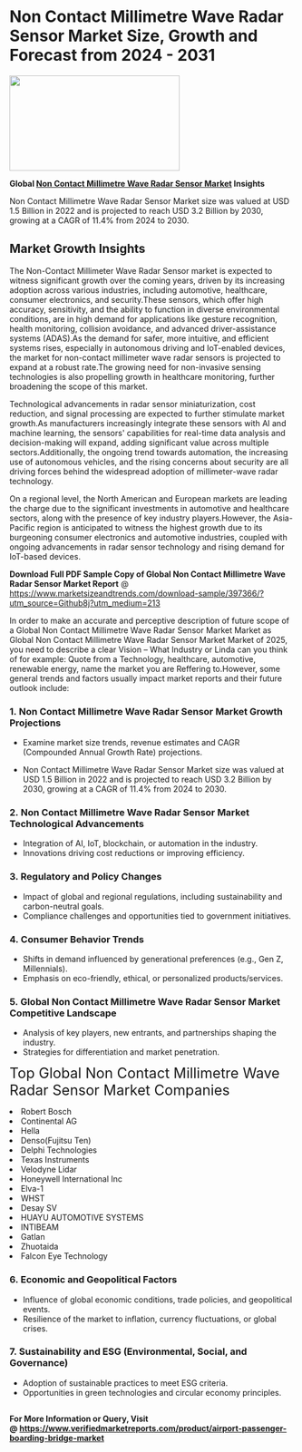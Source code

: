 <H1>Non Contact Millimetre Wave Radar Sensor Market Size, Growth and Forecast from 2024 - 2031</H1><img class="aligncenter size-medium wp-image-584254" src="https://thirdeyenews.in/wp-content/uploads/2024/09/Global-Market-Research-300x168.jpeg" alt="" width="300" height="168" /><p><strong>Global&nbsp;<a href="https://www.marketsizeandtrends.com/download-sample/397366/?utm_source=Github8j?utm_medium=213">Non Contact Millimetre Wave Radar Sensor Market</a> Insights</strong></p><p>Non Contact Millimetre Wave Radar Sensor Market size was valued at USD 1.5 Billion in 2022 and is projected to reach USD 3.2 Billion by 2030, growing at a CAGR of 11.4% from 2024 to 2030.</p><p><h2>Market Growth Insights</h2> <p>The Non-Contact Millimeter Wave Radar Sensor market is expected to witness significant growth over the coming years, driven by its increasing adoption across various industries, including automotive, healthcare, consumer electronics, and security.These sensors, which offer high accuracy, sensitivity, and the ability to function in diverse environmental conditions, are in high demand for applications like gesture recognition, health monitoring, collision avoidance, and advanced driver-assistance systems (ADAS).As the demand for safer, more intuitive, and efficient systems rises, especially in autonomous driving and IoT-enabled devices, the market for non-contact millimeter wave radar sensors is projected to expand at a robust rate.The growing need for non-invasive sensing technologies is also propelling growth in healthcare monitoring, further broadening the scope of this market.</p> <p>Technological advancements in radar sensor miniaturization, cost reduction, and signal processing are expected to further stimulate market growth.As manufacturers increasingly integrate these sensors with AI and machine learning, the sensors' capabilities for real-time data analysis and decision-making will expand, adding significant value across multiple sectors.Additionally, the ongoing trend towards automation, the increasing use of autonomous vehicles, and the rising concerns about security are all driving forces behind the widespread adoption of millimeter-wave radar technology.</p> <p>On a regional level, the North American and European markets are leading the charge due to the significant investments in automotive and healthcare sectors, along with the presence of key industry players.However, the Asia-Pacific region is anticipated to witness the highest growth due to its burgeoning consumer electronics and automotive industries, coupled with ongoing advancements in radar sensor technology and rising demand for IoT-based devices.</p> <p><span class=""><strong>Download Full PDF Sample Copy of Global Non Contact Millimetre Wave Radar Sensor Market Report</strong> @ <a href="https://www.marketsizeandtrends.com/download-sample/397366/?utm_source=Github8j?utm_medium=213" target="_blank">https://www.marketsizeandtrends.com/download-sample/397366/?utm_source=Github8j?utm_medium=213</a></span></p><p>In order to make an accurate and perceptive description of future scope of a Global&nbsp;Non Contact Millimetre Wave Radar Sensor Market Market as Global&nbsp;Non Contact Millimetre Wave Radar Sensor Market Market of 2025, you need to describe a clear Vision &ndash; What Industry or Linda can you think of for example: Quote from a Technology, healthcare, automotive, renewable energy, name the market you are Reffering to.However, some general trends and factors usually impact market reports and their future outlook include:</p><h3>1.&nbsp;<strong>Non Contact Millimetre Wave Radar Sensor Market Growth Projections</strong></h3><ul><li>Examine market size trends, revenue estimates and CAGR (Compounded Annual Growth Rate) projections.</li><li><p>Non Contact Millimetre Wave Radar Sensor Market size was valued at USD 1.5 Billion in 2022 and is projected to reach USD 3.2 Billion by 2030, growing at a CAGR of 11.4% from 2024 to 2030.</p></li></ul><h3>2.&nbsp;<strong>Non Contact Millimetre Wave Radar Sensor Market Technological Advancements</strong></h3><ul><li>Integration of AI, IoT, blockchain, or automation in the industry.</li><li>Innovations driving cost reductions or improving efficiency.</li></ul><h3>3.&nbsp;<strong>Regulatory and Policy Changes</strong></h3><ul><li>Impact of global and regional regulations, including sustainability and carbon-neutral goals.</li><li>Compliance challenges and opportunities tied to government initiatives.</li></ul><h3>4.&nbsp;<strong>Consumer Behavior Trends</strong></h3><ul><li>Shifts in demand influenced by generational preferences (e.g., Gen Z, Millennials).</li><li>Emphasis on eco-friendly, ethical, or personalized products/services.</li></ul><h3>5.&nbsp;<strong>Global Non Contact Millimetre Wave Radar Sensor Market Competitive Landscape</strong></h3><ul><li>Analysis of key players, new entrants, and partnerships shaping the industry.</li><li>Strategies for differentiation and market penetration.</li></ul><p data-pm-slice="1 1 []"><span style="color: inherit; font-family: inherit; font-size: 25px;">Top Global Non Contact Millimetre Wave Radar Sensor Market Companies</span></p><div class="" data-test-id=""><p><li>Robert Bosch</li><li> Continental AG</li><li> Hella</li><li> Denso(Fujitsu Ten)</li><li> Delphi Technologies</li><li> Texas Instruments</li><li> Velodyne Lidar</li><li> Honeywell International Inc</li><li> Elva-1</li><li> WHST</li><li> Desay SV</li><li> HUAYU AUTOMOTIVE SYSTEMS</li><li> INTIBEAM</li><li> Gatlan</li><li> Zhuotaida</li><li> Falcon Eye Technology</li></p></div><h3>6.&nbsp;<strong>Economic and Geopolitical Factors</strong></h3><ul><li>Influence of global economic conditions, trade policies, and geopolitical events.</li><li>Resilience of the market to inflation, currency fluctuations, or global crises.</li></ul><h3>7.&nbsp;<strong>Sustainability and ESG (Environmental, Social, and Governance)</strong></h3><ul><li>Adoption of sustainable practices to meet ESG criteria.</li><li>Opportunities in green technologies and circular economy principles.</li></ul><h2><strong style="font-size: 14px;">For More Information or Query, Visit @&nbsp;</strong><a style="background-color: #ffffff; font-size: 14px;" href="https://www.marketsizeandtrends.com/report/non-contact-millimetre-wave-radar-sensor-market/" target="_blank">https://www.verifiedmarketreports.com/product/airport-passenger-boarding-bridge-market</a></h2>